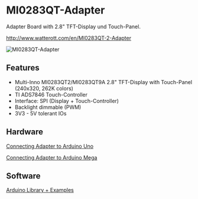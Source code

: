 # MI0283QT-Adapter
Adapter Board with 2.8" TFT-Display und Touch-Panel.

<http://www.watterott.com/en/MI0283QT-2-Adapter>

![MI0283QT-Adapter](https://github.com/watterott/MI0283QT-Adapter/raw/master/img/mi0283qt-adapter.jpg)


## Features
 * Multi-Inno MI0283QT2/MI0283QT9A 2.8" TFT-Display with Touch-Panel (240x320, 262K colors)
 * TI ADS7846 Touch-Controller
 * Interface: SPI (Display + Touch-Controller)
 * Backlight dimmable (PWM)
 * 3V3 - 5V tolerant IOs


## Hardware
[Connecting Adapter to Arduino Uno](https://github.com/watterott/MI0283QT-Adapter/raw/master/img/connecting-uno.jpg)

[Connecting Adapter to Arduino Mega](https://github.com/watterott/MI0283QT-Adapter/raw/master/img/connecting-mega.jpg)


## Software
[Arduino Library + Examples](https://github.com/watterott/mSD-Shield/tree/master/src)
